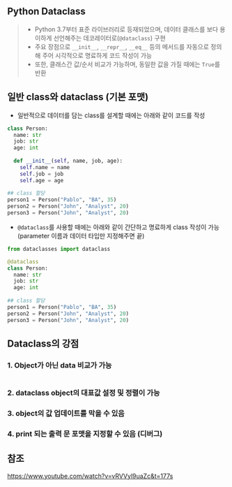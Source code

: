 ## Python Dataclass

> - Python 3.7부터 표준 라이브러리로 등재되었으며, 데이터 클래스를 보다 용이하게 선언해주는 데코레이터로(`@dataclass`) 구현
> - 주요 장점으로 `__init__`, `__repr__`, `__eq__` 등의 메서드를 자동으로 정의해 주어 시각적으로 명료하게 코드 작성이 가능
> - 또한, 클래스간 값/순서 비교가 가능하며, 동일한 값을 가질 때에는 `True`를 반환



## 일반 class와 dataclass (기본 포맷)

- 일반적으로 데이터를 담는 class를 설계할 때에는 아래와 같이 코드를 작성

```python
class Person:
  name: str
  job: str
  age: int
  
  def __init__(self, name, job, age):
    self.name = name
    self.job = job
    self.age = age
  
## class 할당
person1 = Person("Pablo", "BA", 35)
person2 = Person("John", "Analyst", 20)
person3 = Person("John", "Analyst", 20)
```

- `@dataclass`를 사용할 때에는 아래와 같이 간단하고 명료하게 class 작성이 가능
  (parameter 이름과 데이터 타입만 지정해주면 끝)

```python
from dataclasses import dataclass

@dataclass
class Person:
  name: str
  job: str
  age: int
  
## class 할당
person1 = Person("Pablo", "BA", 35)
person2 = Person("John", "Analyst", 20)
person3 = Person("John", "Analyst", 20)  
```



## Dataclass의 강점

### 1.  Object가 아닌 data 비교가 가능

```python

```

### 2. dataclass object의 대표값 설정 및 정렬이 가능

### 3. object의 값 업데이트를 막을 수 있음

### 4. print 되는 출력 문 포맷을 지정할 수 있음 (디버그)



## 참조

https://www.youtube.com/watch?v=vRVVyl9uaZc&t=177s
